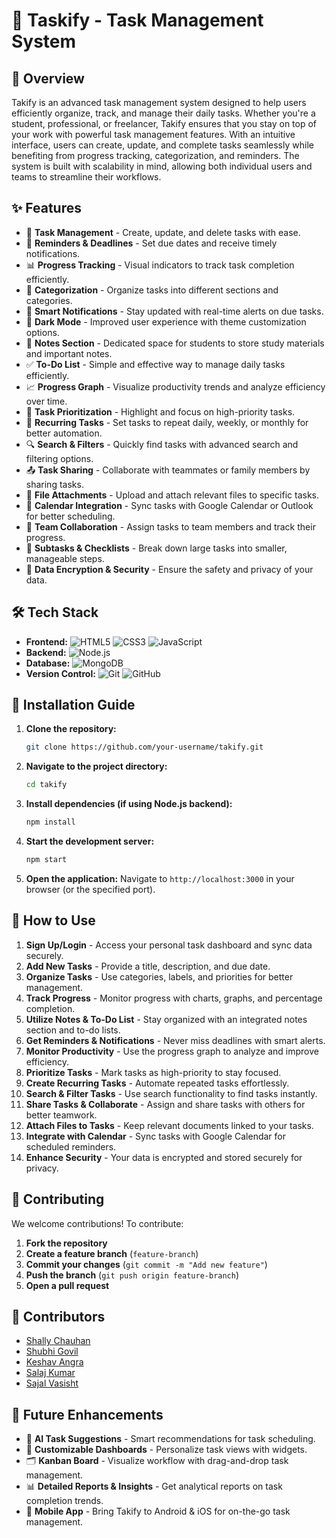# 🚀 Taskify - Task Management System

## 📌 Overview
Takify is an advanced task management system designed to help users efficiently organize, track, and manage their daily tasks. Whether you're a student, professional, or freelancer, Takify ensures that you stay on top of your work with powerful task management features. With an intuitive interface, users can create, update, and complete tasks seamlessly while benefiting from progress tracking, categorization, and reminders. The system is built with scalability in mind, allowing both individual users and teams to streamline their workflows.

## ✨ Features
- 📝 **Task Management** - Create, update, and delete tasks with ease.
- 📅 **Reminders & Deadlines** - Set due dates and receive timely notifications.
- 📊 **Progress Tracking** - Visual indicators to track task completion efficiently.
- 📂 **Categorization** - Organize tasks into different sections and categories.
- 🔔 **Smart Notifications** - Stay updated with real-time alerts on due tasks.
- 🌙 **Dark Mode** - Improved user experience with theme customization options.
- 📖 **Notes Section** - Dedicated space for students to store study materials and important notes.
- ✅ **To-Do List** - Simple and effective way to manage daily tasks efficiently.
- 📈 **Progress Graph** - Visualize productivity trends and analyze efficiency over time.
- 📌 **Task Prioritization** - Highlight and focus on high-priority tasks.
- 🔄 **Recurring Tasks** - Set tasks to repeat daily, weekly, or monthly for better automation.
- 🔍 **Search & Filters** - Quickly find tasks with advanced search and filtering options.
- 📤 **Task Sharing** - Collaborate with teammates or family members by sharing tasks.
- 📎 **File Attachments** - Upload and attach relevant files to specific tasks.
- 📅 **Calendar Integration** - Sync tasks with Google Calendar or Outlook for better scheduling.
- 👥 **Team Collaboration** - Assign tasks to team members and track their progress.
- 📑 **Subtasks & Checklists** - Break down large tasks into smaller, manageable steps.
- 🔐 **Data Encryption & Security** - Ensure the safety and privacy of your data.

## 🛠 Tech Stack
- **Frontend:** ![HTML5](https://img.shields.io/badge/HTML5-E34F26?style=for-the-badge&logo=html5&logoColor=white) ![CSS3](https://img.shields.io/badge/CSS3-1572B6?style=for-the-badge&logo=css3&logoColor=white) ![JavaScript](https://img.shields.io/badge/JavaScript-F7DF1E?style=for-the-badge&logo=javascript&logoColor=black)
- **Backend:** ![Node.js](https://img.shields.io/badge/Node.js-43853D?style=for-the-badge&logo=node.js&logoColor=white)
- **Database:** ![MongoDB](https://img.shields.io/badge/MongoDB-47A248?style=for-the-badge&logo=mongodb&logoColor=white) 
- **Version Control:** ![Git](https://img.shields.io/badge/Git-F05032?style=for-the-badge&logo=git&logoColor=white) ![GitHub](https://img.shields.io/badge/GitHub-181717?style=for-the-badge&logo=github&logoColor=white) 

## 🚀 Installation Guide
1. **Clone the repository:**
   ```sh
   git clone https://github.com/your-username/takify.git
   ```
2. **Navigate to the project directory:**
   ```sh
   cd takify
   ```
3. **Install dependencies (if using Node.js backend):**
   ```sh
   npm install
   ```
4. **Start the development server:**
   ```sh
   npm start
   ```
5. **Open the application:**
   Navigate to `http://localhost:3000` in your browser (or the specified port).

## 🎯 How to Use
1. **Sign Up/Login** - Access your personal task dashboard and sync data securely.
2. **Add New Tasks** - Provide a title, description, and due date.
3. **Organize Tasks** - Use categories, labels, and priorities for better management.
4. **Track Progress** - Monitor progress with charts, graphs, and percentage completion.
5. **Utilize Notes & To-Do List** - Stay organized with an integrated notes section and to-do lists.
6. **Get Reminders & Notifications** - Never miss deadlines with smart alerts.
7. **Monitor Productivity** - Use the progress graph to analyze and improve efficiency.
8. **Prioritize Tasks** - Mark tasks as high-priority to stay focused.
9. **Create Recurring Tasks** - Automate repeated tasks effortlessly.
10. **Search & Filter Tasks** - Use search functionality to find tasks instantly.
11. **Share Tasks & Collaborate** - Assign and share tasks with others for better teamwork.
12. **Attach Files to Tasks** - Keep relevant documents linked to your tasks.
13. **Integrate with Calendar** - Sync tasks with Google Calendar for scheduled reminders.
14. **Enhance Security** - Your data is encrypted and stored securely for privacy.

## 🤝 Contributing
We welcome contributions! To contribute:
1. **Fork the repository**
2. **Create a feature branch** (`feature-branch`)
3. **Commit your changes** (`git commit -m "Add new feature"`)
4. **Push the branch** (`git push origin feature-branch`)
5. **Open a pull request**

## 👥 Contributors
- [Shally Chauhan](https://github.com/mewwasperfect)
- [Shubhi Govil](https://github.com/shubhi200826)
- [Keshav Angra](https://github.com/keshav260820)
- [Salaj Kumar](https://github.com/Salaj0501)
- [Sajal Vasisht](https://github.com/sajalvasisht)

## 🎯 Future Enhancements
- 🔗 **AI Task Suggestions** - Smart recommendations for task scheduling.
- 📌 **Customizable Dashboards** - Personalize task views with widgets.
- 🗂 **Kanban Board** - Visualize workflow with drag-and-drop task management.
- 📊 **Detailed Reports & Insights** - Get analytical reports on task completion trends.
- 📲 **Mobile App** - Bring Takify to Android & iOS for on-the-go task management.

